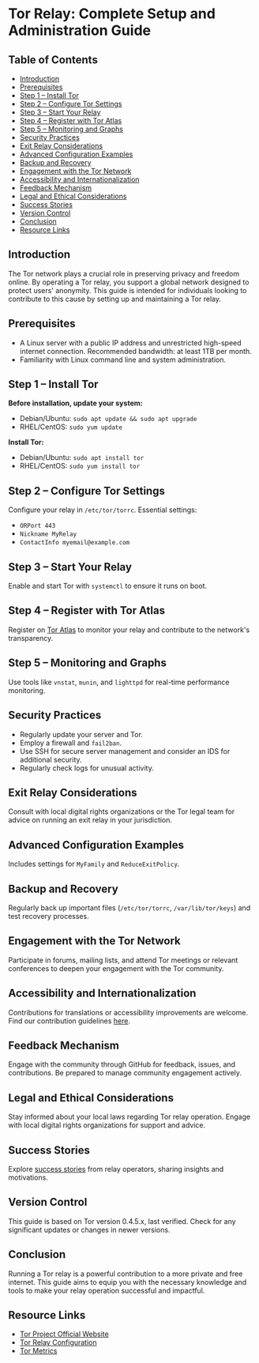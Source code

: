 # Tor Relay: Complete Setup and Administration Guide

## Table of Contents
- [Introduction](#introduction)
- [Prerequisites](#prerequisites)
- [Step 1 – Install Tor](#step-1--install-tor)
- [Step 2 – Configure Tor Settings](#step-2--configure-tor-settings)
- [Step 3 – Start Your Relay](#step-3--start-your-relay)
- [Step 4 – Register with Tor Atlas](#step-4--register-with-tor-atlas)
- [Step 5 – Monitoring and Graphs](#step-5--monitoring-and-graphs)
- [Security Practices](#security-practices)
- [Exit Relay Considerations](#exit-relay-considerations)
- [Advanced Configuration Examples](#advanced-configuration-examples)
- [Backup and Recovery](#backup-and-recovery)
- [Engagement with the Tor Network](#engagement-with-the-tor-network)
- [Accessibility and Internationalization](#accessibility-and-internationalization)
- [Feedback Mechanism](#feedback-mechanism)
- [Legal and Ethical Considerations](#legal-and-ethical-considerations)
- [Success Stories](#success-stories)
- [Version Control](#version-control)
- [Conclusion](#conclusion)
- [Resource Links](#resource-links)

## Introduction
The Tor network plays a crucial role in preserving privacy and freedom online. By operating a Tor relay, you support a global network designed to protect users' anonymity. This guide is intended for individuals looking to contribute to this cause by setting up and maintaining a Tor relay.

## Prerequisites
- A Linux server with a public IP address and unrestricted high-speed internet connection. Recommended bandwidth: at least 1TB per month.
- Familiarity with Linux command line and system administration.

## Step 1 – Install Tor
**Before installation, update your system:**
- Debian/Ubuntu: `sudo apt update && sudo apt upgrade`
- RHEL/CentOS: `sudo yum update`

**Install Tor:**
- Debian/Ubuntu: `sudo apt install tor`
- RHEL/CentOS: `sudo yum install tor`

## Step 2 – Configure Tor Settings
Configure your relay in `/etc/tor/torrc`. Essential settings:
- `ORPort 443`
- `Nickname MyRelay`
- `ContactInfo myemail@example.com`

## Step 3 – Start Your Relay
Enable and start Tor with `systemctl` to ensure it runs on boot.

## Step 4 – Register with Tor Atlas
Register on [Tor Atlas](https://metrics.torproject.org/rs.html) to monitor your relay and contribute to the network's transparency.

## Step 5 – Monitoring and Graphs
Use tools like `vnstat`, `munin`, and `lighttpd` for real-time performance monitoring.

## Security Practices
- Regularly update your server and Tor.
- Employ a firewall and `fail2ban`.
- Use SSH for secure server management and consider an IDS for additional security.
- Regularly check logs for unusual activity.

## Exit Relay Considerations
Consult with local digital rights organizations or the Tor legal team for advice on running an exit relay in your jurisdiction.

## Advanced Configuration Examples
Includes settings for `MyFamily` and `ReduceExitPolicy`.

## Backup and Recovery
Regularly back up important files (`/etc/tor/torrc`, `/var/lib/tor/keys`) and test recovery processes.

## Engagement with the Tor Network
Participate in forums, mailing lists, and attend Tor meetings or relevant conferences to deepen your engagement with the Tor community.

## Accessibility and Internationalization
Contributions for translations or accessibility improvements are welcome. Find our contribution guidelines [here](#).

## Feedback Mechanism
Engage with the community through GitHub for feedback, issues, and contributions. Be prepared to manage community engagement actively.

## Legal and Ethical Considerations
Stay informed about your local laws regarding Tor relay operation. Engage with local digital rights organizations for support and advice.

## Success Stories
Explore [success stories](https://community.torproject.org/relay/stories/) from relay operators, sharing insights and motivations.

## Version Control
This guide is based on Tor version 0.4.5.x, last verified. Check for any significant updates or changes in newer versions.

## Conclusion
Running a Tor relay is a powerful contribution to a more private and free internet. This guide aims to equip you with the necessary knowledge and tools to make your relay operation successful and impactful.

## Resource Links
- [Tor Project Official Website](https://www.torproject.org/)
- [Tor Relay Configuration](https://community.torproject.org/relay/)
- [Tor Metrics](https://metrics.torproject.org/)
